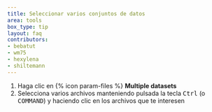 ```yaml
---
title: Seleccionar varios conjuntos de datos
area: tools
box_type: tip
layout: faq
contributors:
- bebatut
- wm75
- hexylena
- shiltemann
---
```



1. Haga clic en {% icon param-files %} **Multiple datasets**
2. Selecciona varios archivos manteniendo pulsada la tecla <kbd>Ctrl</kbd> (o <kbd>COMMAND</kbd>) y haciendo clic en los archivos que te interesen


